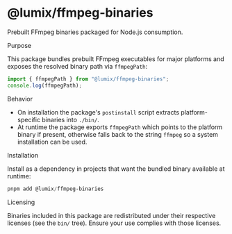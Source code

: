 # @lumix/ffmpeg-binaries

Prebuilt FFmpeg binaries packaged for Node.js consumption.

Purpose

This package bundles prebuilt FFmpeg executables for major platforms and exposes the resolved binary path via `ffmpegPath`:

```js
import { ffmpegPath } from "@lumix/ffmpeg-binaries";
console.log(ffmpegPath);
```

Behavior

- On installation the package's `postinstall` script extracts platform-specific binaries into `./bin/`.
- At runtime the package exports `ffmpegPath` which points to the platform binary if present, otherwise falls back to the string `ffmpeg` so a system installation can be used.

Installation

Install as a dependency in projects that want the bundled binary available at runtime:

```powershell
pnpm add @lumix/ffmpeg-binaries
```

Licensing

Binaries included in this package are redistributed under their respective licenses (see the `bin/` tree). Ensure your use complies with those licenses.
